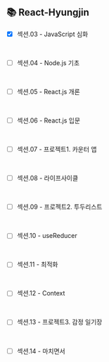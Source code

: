 ## 📚 React-Hyungjin
   
   
- [x] 섹션.03 - JavaScript 심화
  
<br>

- [ ] 섹션.04 - Node.js 기초

<br>

- [ ] 섹션.05 - React.js 개론

<br>

- [ ] 섹션.06 - React.js 입문

<br>

- [ ] 섹션.07 - 프로젝트1. 카운터 앱

<br>

- [ ] 섹션.08 - 라이프사이클

<br>

- [ ] 섹션.09 - 프로젝트2. 투두리스트

<br>

- [ ] 섹션.10 - useReducer

<br>

- [ ] 섹션.11 - 최적화

<br>

- [ ] 섹션.12 - Context

<br>

- [ ] 섹션.13 - 프로젝트3. 감정 일기장

<br>

- [ ] 섹션.14 - 마치면서

